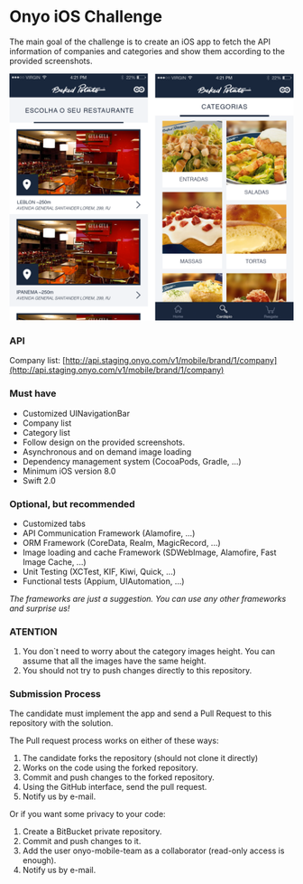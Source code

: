# Onyo iOS Challenge #

The main goal of the challenge is to create an iOS app to fetch the API information of companies and categories and show them according to the provided screenshots.

![ios-challenge-image.png](ios-challenge-image.png)
### **API** ###

Company list: [http://api.staging.onyo.com/v1/mobile/brand/1/company](http://api.staging.onyo.com/v1/mobile/brand/1/company)

### **Must have** ###

* Customized UINavigationBar
* Company list
* Category list
* Follow design on the provided screenshots.
* Asynchronous and on demand image loading
* Dependency management system (CocoaPods, Gradle, ...)
* Minimum iOS version 8.0
* Swift 2.0

### **Optional, but recommended** ###

* Customized tabs
* API Communication Framework (Alamofire, ...)
* ORM Framework (CoreData, Realm, MagicRecord, ...)
* Image loading and cache Framework (SDWebImage, Alamofire, Fast Image Cache, ...)
* Unit Testing (XCTest, KIF, Kiwi, Quick, ...)
* Functional tests (Appium, UIAutomation, ...)

*The frameworks are just a suggestion. You can use any other frameworks and _surprise us_!*

### **ATENTION** ###

1. You don`t need to worry about the category images height. You can assume that all the images have the same height.
2. You should not try to push changes directly to this repository.

### **Submission Process** ###
The candidate must implement the app and send a Pull Request to this repository with the solution.

The Pull request process works on either of these ways:

1. The candidate forks the repository (should not clone it directly)
2. Works on the code using the forked repository.
3. Commit and push changes to the forked repository.
4. Using the GitHub interface, send the pull request.
5. Notify us by e-mail.

Or if you want some privacy to your code:

1. Create a BitBucket private repository.
2. Commit and push changes to it.
3. Add the user onyo-mobile-team as a collaborator (read-only access is enough).
4. Notify us by e-mail.
